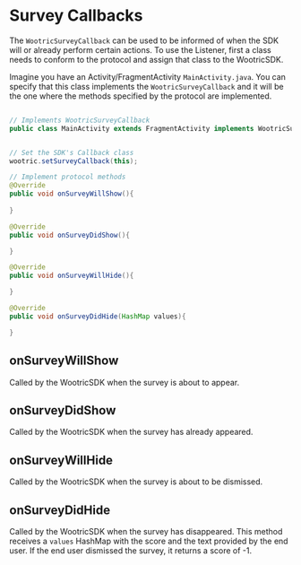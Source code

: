 # Survey Callbacks

The `WootricSurveyCallback` can be used to be informed of when the SDK will or
already perform certain actions. To use the Listener, first a class needs
to conform to the protocol and assign that class to the WootricSDK.

Imagine you have an Activity/FragmentActivity `MainActivity.java`. You can
specify that this class implements the `WootricSurveyCallback` and it will be
the one where the methods specified by the protocol are implemented.

```java

// Implements WootricSurveyCallback
public class MainActivity extends FragmentActivity implements WootricSurveyCallback {


// Set the SDK's Callback class
wootric.setSurveyCallback(this);

// Implement protocol methods
@Override
public void onSurveyWillShow(){
    
}

@Override
public void onSurveyDidShow(){

}

@Override
public void onSurveyWillHide(){

}

@Override
public void onSurveyDidHide(HashMap values){

}
```

## onSurveyWillShow

Called by the WootricSDK when the survey is about to appear.

## onSurveyDidShow

Called by the WootricSDK when the survey has already appeared.

## onSurveyWillHide

Called by the WootricSDK when the survey is about to be dismissed.

## onSurveyDidHide

Called by the WootricSDK when the survey has disappeared. This method
receives a `values` HashMap with the score and the text provided by the
end user. If the end user dismissed the survey, it returns a score of -1.


